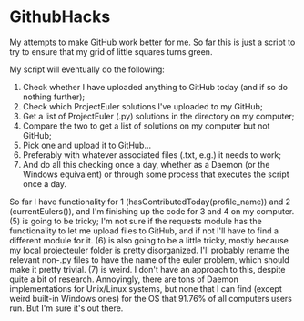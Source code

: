 # GithubHacks
My attempts to make GitHub work better for me. So far this is just a script to try to ensure that my grid of little squares turns green.

My script will eventually do the following:
1. Check whether I have uploaded anything to GitHub today (and if so do nothing further);
2. Check which ProjectEuler solutions I've uploaded to my GitHub;
3. Get a list of ProjectEuler (.py) solutions in the directory on my computer;
4. Compare the two to get a list of solutions on my computer but not GitHub;
5. Pick one and upload it to GitHub...
6. Preferably with whatever associated files (.txt, e.g.) it needs to work;
7. And do all this checking once a day, whether as a Daemon (or the Windows equivalent) or through some process that executes the script once a day.

So far I have functionality for 1 (hasContributedToday(profile_name)) and 2 (currentEulers()), and I'm finishing up the code for 3 and 4 on my computer.
(5) is going to be tricky; I'm not sure if the requests module has the functionality to let me upload files to GitHub, and if not I'll have to find a different module for it.
(6) is also going to be a little tricky, mostly because my local projecteuler folder is pretty disorganized. I'll probably rename the relevant non-.py files to have the name of the euler problem, which should make it pretty trivial.
(7) is weird. I don't have an approach to this, despite quite a bit of research. Annoyingly, there are tons of Daemon implementations for Unix/Linux systems, but none that I can find (except weird built-in Windows ones) for the OS that 91.76% of all computers users run. But I'm sure it's out there.
